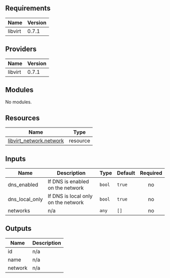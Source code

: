 ## Requirements

| Name | Version |
|------|---------|
| libvirt | 0.7.1 |

## Providers

| Name | Version |
|------|---------|
| libvirt | 0.7.1 |

## Modules

No modules.

## Resources

| Name | Type |
|------|------|
| [libvirt_network.network](https://registry.terraform.io/providers/dmacvicar/libvirt/0.7.1/docs/resources/network) | resource |

## Inputs

| Name | Description | Type | Default | Required |
|------|-------------|------|---------|:--------:|
| dns\_enabled | If DNS is enabled on the network | `bool` | `true` | no |
| dns\_local\_only | If DNS is local only on the network | `bool` | `true` | no |
| networks | n/a | `any` | `[]` | no |

## Outputs

| Name | Description |
|------|-------------|
| id | n/a |
| name | n/a |
| network | n/a |